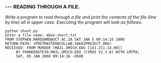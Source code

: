 ### --- READING THROUGH A FILE.
*Write a program to read through a file and print the contents of the file (line by line) all in upper case.
Executing the program will look as follows:*

```
python shout.py
Enter a file name: mbox-short.txt
FROM STEPHEN.MARQUARD@UCT.AC.ZA SAT JAN 5 09:14:16 2008
RETURN-PATH: <POSTMASTER@COLLAB.SAKAIPROJECT.ORG>
RECEIVED: FROM MURDER (MAIL.UMICH.EDU [141.211.14.90])
     BY FRANKENSTEIN.MAIL.UMICH.EDU (CYRUS V2.3.8) WITH LMTPA;
     SAT, 05 JAN 2008 09:14:16 -0500
```     
